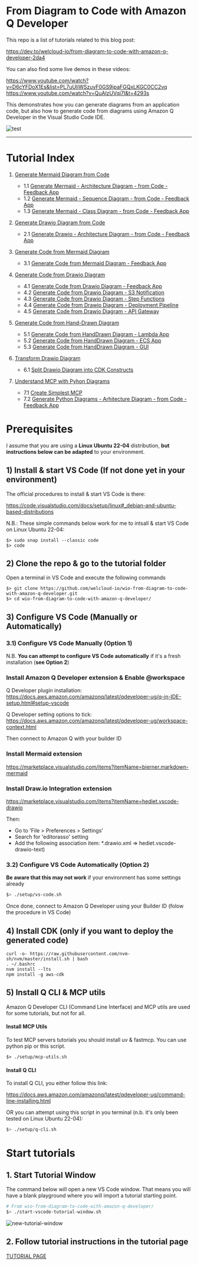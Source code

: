 # **From Diagram to Code with Amazon Q Developer**

This repo is a list of tutorials related to this blog post:

https://dev.to/welcloud-io/from-diagram-to-code-with-amazon-q-developer-2da4

You can also find some live demos in these videos:

https://www.youtube.com/watch?v=D6cYFDoX1Es&list=PL7uUliWSzuvF0GS9jpaFGQxLKGC0CC2vq
https://www.youtube.com/watch?v=QuAlzUVqi7I&t=4293s

This demonstrates how you can generate diagrams from an application code, but also how to generate code from diagrams using Amazon Q Developer in the Visual Studio Code IDE.

![test](./tutorials/screenshots/vscode-bigpicture.png)

---

# Tutorial Index

1. [Generate Mermaid Diagram from Code](tutorials/TUTORIALS.md#1-generate-mermaid-diagram-from-code)

    - 1.1 [Generate Mermaid - Architecture Diagram - from Code - Feedback App](tutorials/TUTORIALS.md#11-generate-mermaid---architecture-diagram---from-code---feedback-app)
    - 1.2 [Generate Mermaid - Sequence Diagram - from Code - Feedback App](tutorials/TUTORIALS.md#12-generate-mermaid---sequence-diagram---from-code---feedback-app)
    - 1.3 [Generate Mermaid - Class Diagram - from Code - Feedback App](tutorials/TUTORIALS.md#13-generate-mermaid---class-diagram---from-code---feedback-app)

2. [Generate Drawio Diagram from Code](tutorials/TUTORIALS.md#2-generate-drawio-diagram-from-code)

    - 2.1 [Generate Drawio - Architecture Diagram - from Code - Feedback App](tutorials/TUTORIALS.md#21-generate-drawio---architecture-diagram---from-code---feedback-app)

3. [Generate Code from Mermaid Diagram](tutorials/TUTORIALS.md#3-generate-code-from-mermaid-diagram)

    - 3.1 [Generate Code from Mermaid Diagram - Feedback App](tutorials/TUTORIALS.md#31-generate-code-from-mermaid-diagram---feedback-app)

4. [Generate Code from Drawio Diagram](tutorials/TUTORIALS.md#4-generate-code-from-drawio-diagram)

    - 4.1 [Generate Code from Drawio Diagram - Feedback App](tutorials/TUTORIALS.md#41-generate-code-from-drawio-diagram---feedback-app)
    - 4.2 [Generate Code from Drawio Diagram - S3 Notification](tutorials/TUTORIALS.md#42-generate-code-from-drawio-diagram---s3-notification)
    - 4.3 [Generate Code from Drawio Diagram - Step Functions](tutorials/TUTORIALS.md#43-generate-code-from-drawio-diagram---step-functions)
    - 4.4 [Generate Code from Drawio Diagram - Deployment Pipeline](tutorials/TUTORIALS.md#44-generate-code-from-drawio-diagram---deployment-pipeline)
    - 4.5 [Generate Code from Drawio Diagram - API Gateway](tutorials/TUTORIALS.md#45-generate-code-from-drawio-diagram---api-gateway)

5. [Generate Code from Hand-Drawn Diagram](tutorials/TUTORIALS.md#5-generate-code-from-hand-drawn-diagram)

    - 5.1 [Generate Code from HandDrawn Diagram - Lambda App](tutorials/TUTORIALS.md#51-generate-code-from-handdrawn-diagram---lambda-app)
    - 5.2 [Generate Code from HandDrawn Diagram - ECS App](tutorials/TUTORIALS.md#52-generate-code-from-handdrawn-diagram---ecs-app)
    - 5.3 [Generate Code from HandDrawn Diagram - GUI](tutorials/TUTORIALS.md#53-generate-code-from-handdrawn-diagram---gui)

6. [Transform Drawio Diagram](tutorials/TUTORIALS.md#6-transform-drawio-diagram)

    - 6.1 [Split Drawio Diagram into CDK Constructs](tutorials/TUTORIALS.md#61-split-drawio-diagram-into-cdk-constructs)

7. [Understand MCP with Pyhon Diagrams](tutorials/TUTORIALS.md#7-understand-mcp-with-pyhon-diagrams)

    - 7.1 [Create Simplest MCP](tutorials/TUTORIALS.md#71-create-simplest-mcp)
    - 7.2 [Generate Python Diagrams - Arhitecture Diagram - from Code - Feedback App](tutorials/TUTORIALS.md#72-generate-python-diagrams---arhitecture-diagram---from-code---feedback-app)


# Prerequisites

I assume that you are using a **Linux Ubuntu 22-04** distribution, **but instructions below can be adapted** to your environment.

## 1) Install & start VS Code (If not done yet in your environment)

The official procedures to install & start VS Code is there:

https://code.visualstudio.com/docs/setup/linux#_debian-and-ubuntu-based-distributions

N.B.: These simple commands below work for me to intsall & start VS Code on Linux Ubuntu 22-04:

```
$> sudo snap install --classic code
$> code
```

## 2) Clone the repo & go to the tutorial folder

Open a terminal in VS Code and execute the following commands

```
$> git clone https://github.com/welcloud-io/wio-from-diagram-to-code-with-amazon-q-developer.git
$> cd wio-from-diagram-to-code-with-amazon-q-developer/
```

## 3) Configure VS Code (Manually or Automatically)

### 3.1) Configure VS Code Manually (Option 1)

N.B.
**You can attempt to configure VS Code automatically**
if it's a fresh installation (**see Option 2**)

### Install Amazon Q Developer extension & Enable @workspace

Q Developer plugin installation:
https://docs.aws.amazon.com/amazonq/latest/qdeveloper-ug/q-in-IDE-setup.html#setup-vscode

Q Developer setting options to tick: https://docs.aws.amazon.com/amazonq/latest/qdeveloper-ug/workspace-context.html

Then connect to Amazon Q with your builder ID

### Install Mermaid extension

https://marketplace.visualstudio.com/items?itemName=bierner.markdown-mermaid

### Install Draw.io Integration extension

https://marketplace.visualstudio.com/items?itemName=hediet.vscode-drawio

Then:
- Go to 'File > Preferences > Settings' 
- Search for 'editorasso' setting 
- Add the following association item: *.drawio.xml => hediet.vscode-drawio-text)

### 3.2) Configure VS Code Automatically (Option 2)

**Be aware that this may not work** if your environment has some settings already

```bash
$> ./setup/vs-code.sh
```

Once done, connect to Amazon Q Developer using your Builder ID (folow the procedure in VS Code)

## 4) Install CDK (only if you want to deploy the generated code)

```
curl -o- https://raw.githubusercontent.com/nvm-sh/nvm/master/install.sh | bash
. ~/.bashrc 
nvm install --lts
npm install -g aws-cdk
```

## 5) Install Q CLI & MCP utils

Amazon Q Developer CLI (Command Line Interface) and MCP utils are used for some tutorials, but not for all.

#### Install MCP Utils
To test MCP servers tutorials you should install uv & fastmcp.
You can use python pip or this script.

```
$> ./setup/mcp-utils.sh
```

#### Install Q CLI

To install Q CLI, you either follow this link:

https://docs.aws.amazon.com/amazonq/latest/qdeveloper-ug/command-line-installing.html

OR you can attempt using this script in you terminal (n.b. it's only been tested on Linux Ubuntu 22-04):

```bash
$> ./setup/q-cli.sh
```

# Start tutorials

## 1. Start Tutorial Window

The command below will open a new VS Code window. 
That means you will have a blank playground where you will import a tutorial starting point.

```bash
# From wio-from-diagram-to-code-with-amazon-q-developer/
$> ./start-vscode-tutorial-window.sh
```

![new-tutorial-window](./tutorials/screenshots/create-new-tutorial-window.png)

## 2. Follow tutorial instructions in the tutorial page

[TUTORIAL PAGE](./tutorials/TUTORIALS.md)